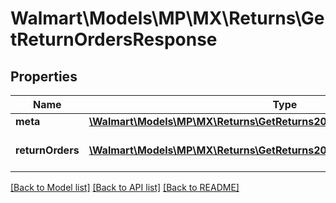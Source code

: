 # Walmart\Models\MP\MX\Returns\GetReturnOrdersResponse

## Properties

Name | Type | Description | Notes
------------ | ------------- | ------------- | -------------
**meta** | [**\Walmart\Models\MP\MX\Returns\GetReturns200ResponseMeta**](GetReturns200ResponseMeta.md) |  |
**returnOrders** | [**\Walmart\Models\MP\MX\Returns\GetReturns200ResponseReturnOrdersInner[]**](GetReturns200ResponseReturnOrdersInner.md) | List of returns for the seller. |


[[Back to Model list]](./) [[Back to API list]](../../../../../README.md#supported-apis) [[Back to README]](../../../../../README.md)
